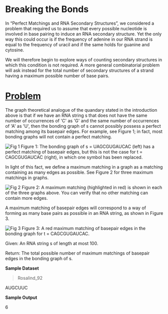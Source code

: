 # Breaking the Bonds

In “Perfect Matchings and RNA Secondary Structures”, we considered a problem that required us to assume that every possible nucleotide is involved in base pairing to induce an RNA secondary structure. Yet the only way this could occur is if the frequency of adenine in our RNA strand is equal to the frequency of uracil and if the same holds for guanine and cytosine.

We will therefore begin to explore ways of counting secondary structures in which this condition is not required. A more general combinatorial problem will ask instead for the total number of secondary structures of a strand having a maximum possible number of base pairs.

# [Problem](http://rosalind.info/problems/mmch/)

The graph theoretical analogue of the quandary stated in the introduction above is that if we have an RNA string s that does not have the same number of occurrences of 'C' as 'G' and the same number of occurrences of 'A' as 'U', then the bonding graph of s cannot possibly possess a perfect matching among its basepair edges. For example, see Figure 1; in fact, most bonding graphs will not contain a perfect matching.

![Fig 1](http://rosalind.info/media/problems/mmch/unbalanced_bonding_graph.png)
Figure 1: The bonding graph of s = UAGCGUGAUCAC (left) has a perfect matching of basepair edges, but this is not the case for t = CAGCGUGAUCAC (right), in which one symbol has been replaced.

In light of this fact, we define a maximum matching in a graph as a matching containing as many edges as possible. See Figure 2 for three maximum matchings in graphs.

![Fig 2](http://rosalind.info/media/problems/mmch/maximum_matching.png)
Figure 2: A maximum matching (highlighted in red) is shown in each of the three graphs above. You can verify that no other matching can contain more edges. 

A maximum matching of basepair edges will correspond to a way of forming as many base pairs as possible in an RNA string, as shown in Figure 3.

![Fig 3](http://rosalind.info/media/problems/mmch/maximum_matching_bonding.png)
Figure 3: A red maximum matching of basepair edges in the bonding graph for t = CAGCGUGAUCAC.

Given: An RNA string s of length at most 100.

Return: The total possible number of maximum matchings of basepair edges in the bonding graph of s.

**Sample Dataset**

>Rosalind_92

AUGCUUC

**Sample Output**

6
